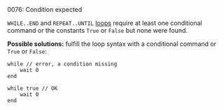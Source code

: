 <!doctype html>
<html lang="es">
<head>
	<title>Mensajes de Error</title>
	<meta charset="utf-8">
	<meta http-equiv="X-UA-Compatible" content="IE=edge">
	<meta name="viewport" content="width=device-width, initial-scale=1">
	<link rel="stylesheet" type="text/css" href="../../../style/style.css">
</head>
<body>
0076: Condition expected

`WHILE..END` and `REPEAT..UNTIL` [loops](../../coding/loops.md) require at least one conditional command or the constants `True` or `False` but none were found.

**Possible solutions:** fulfill the loop syntax with a conditional command or `True` or `False`:

```
while // error, a condition missing
    wait 0
end

while true // OK
    wait 0
end
```

<script src="../../../js/main.min.js"></script>